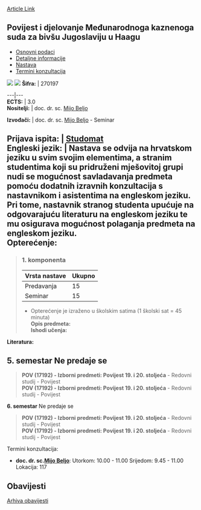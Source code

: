 [Article Link](https://www.fhs.hr/predmet/pdmkszbjuh_a)

## Povijest i djelovanje Međunarodnoga kaznenoga suda za bivšu Jugoslaviju u Haagu
  * [Osnovni podaci](https://www.fhs.hr/predmet/pdmkszbjuh_a#v1id-523795_190074_1_0 "Osnovni podaci")
  * [Detaljne informacije](https://www.fhs.hr/predmet/pdmkszbjuh_a#v1id-523795_190074_1_1 "Detaljne informacije")
  * [Nastava](https://www.fhs.hr/predmet/pdmkszbjuh_a#v1id-523795_190074_1_2 "Nastava")
  * [Termini konzultacija](https://www.fhs.hr/predmet/pdmkszbjuh_a#v1id-523795_190074_1_3 "Termini konzultacija")


[![](https://www.fhs.hr/img/flags/gif/hr.gif)](https://www.fhs.hr/predmet/pdmkszbjuh_a) [![](https://www.fhs.hr/img/flags/gif/gb.gif)](https://www.fhs.hr/en/course/hafotictftfyiih_a)
**Šifra:** |  270197  
  
---|---  
**ECTS:** |  3.0   
**Nositelji:** |  doc. dr. sc. [Mijo Beljo](https://www.fhs.hr/djelatnik/mijo.beljo)   
  
**Izvođači:** |  doc. dr. sc. [Mijo Beljo](https://www.fhs.hr/djelatnik/mijo.beljo) - Seminar  
  
**Prijava ispita:** |  [Studomat](http://www.isvu.hr/studomat)  
**Engleski jezik:** |  Nastava se odvija na hrvatskom jeziku u svim svojim elementima, a stranim studentima koji su pridruženi mješovitoj grupi nudi se mogućnost savladavanja predmeta pomoću dodatnih izravnih konzultacija s nastavnikom i asistentima na engleskom jeziku. Pri tome, nastavnik stranog studenta upućuje na odgovarajuću literaturu na engleskom jeziku te mu osigurava mogućnost polaganja predmeta na engleskom jeziku.   
**Opterećenje:**  
---  
> ### 1. komponenta
> | Vrsta nastave | Ukupno  
> ---|---  
> Predavanja | 15  
> Seminar | 15  
> * Opterećenje je izraženo u školskim satima (1 školski sat = 45 minuta)   
**Opis predmeta:**  
> **Ishodi učenja:**  

  
**Literatura:**  

  
**5. semestar** Ne predaje se  
---  
> **POV (17192) - Izborni predmeti: Povijest 19. i 20. stoljeća** - Redovni studij - Povijest  
>  **POV (17192) - Izborni predmeti: Povijest 19. i 20. stoljeća** - Redovni studij - Povijest  
>   
  
**6. semestar** Ne predaje se  
> **POV (17192) - Izborni predmeti: Povijest 19. i 20. stoljeća** - Redovni studij - Povijest  
>  **POV (17192) - Izborni predmeti: Povijest 19. i 20. stoljeća** - Redovni studij - Povijest  
>   
Termini konzultacija: 
  * **doc. dr. sc.[Mijo Beljo](https://www.fhs.hr/djelatnik/mijo.beljo)**: 
Utorkom: 10.00 - 11.00
Srijedom: 9.45 - 11.00
Lokacija: 117 


## Obavijesti
[Arhiva obavijesti](https://www.fhs.hr/predmet/pdmkszbjuh_a?@=21nef#news_124334 "Arhiva obavijesti")
